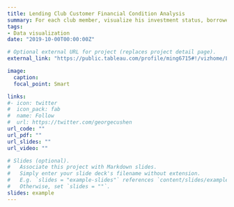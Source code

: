 ```yaml
---
title: Lending Club Customer Financial Condition Analysis
summary: For each club member, visualize his investment status, borrower category, and gain/loss.
tags:
- Data visualization
date: "2019-10-00T00:00:00Z"

# Optional external URL for project (replaces project detail page).
external_link: "https://public.tableau.com/profile/ming6715#!/vizhome/LendingClub_15927971832600/Story1?publish=yes"

image:
  caption: 
  focal_point: Smart

links:
#- icon: twitter
#  icon_pack: fab
#  name: Follow
#  url: https://twitter.com/georgecushen
url_code: ""
url_pdf: ""
url_slides: ""
url_video: ""

# Slides (optional).
#   Associate this project with Markdown slides.
#   Simply enter your slide deck's filename without extension.
#   E.g. `slides = "example-slides"` references `content/slides/example-slides.md`.
#   Otherwise, set `slides = ""`.
slides: example
---
```

